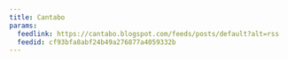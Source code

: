 ```yaml
---
title: Cantabo
params:
  feedlink: https://cantabo.blogspot.com/feeds/posts/default?alt=rss
  feedid: cf93bfa8abf24b49a276877a4059332b
---
```

